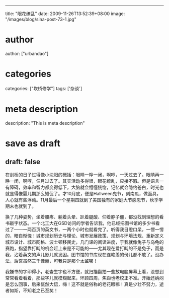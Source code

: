 
---
title: "眼花缭乱"
date: 2009-11-26T13:52:39+08:00
image: "/images/blog/sina-post-73-1.jpg"
# author
author: ["urbandao"]
# categories
categories: ["坎桥修学"]
tags: ['杂谈']
# meta description
description: "This is meta description"
# save as draft
draft: false
---

在剑桥的日子过得像小沈阳的概括：眼睛一睁一闭，啊哼，一天过去了。眼睛再一睁一闭，啊哼，仨月过去了。其实活动多得很，眼花缭乱，应接不暇。但是语言一有障碍，效率和智力都变得低下，大脑就会懵懂恍惚，记忆就会隐约苍白，时光也就显得像婴儿期那么短促了。才10月底，便是Hallween鬼节，刻南瓜，做面具，人心就有些浮动。11月最后一个星期四就到了美国独有的家庭大节感恩节，秋季学期末也就到了。

换了几种姿势，坐着腰疼、躺着头晕、趴着腿酸、仰着脖子僵，都没找到理想的看书敲字状态。一个北工大在GSD访问的学者告诉我，他已经把图书馆的多少书看过了——一两百页的英文书，一两个小时也就看完了。听得我目瞪口呆，一愣一愣的，暗自惭愧！城市规划历史与理论、城市发展政策、规划与环境法规、重新定义城市设计、城市网格、波士顿移民史，几门课的阅读进度，于我就像兔子与乌龟的赛跑，指望靠打盹的机会赶上来是不可能的——尤其现在爱打盹的不是兔子，而是我，沾着英文的声儿影儿就发困。图书馆的书库现在连艳羡的份儿都不敢了。没办法，后宫虽然三千佳丽，可我只是那个太监哪！

我嫌书的字印得小，老查生字也不方便，就扫描翻拍一些放电脑屏幕上看，没想到常常看着看着，那些字儿就模糊起来，环顾四周，焦距也老校正不准。开始还纳闷是怎么回事，后来恍然大悟，嗨！这不就是俗称的老花眼嘛！真是少壮不努力，逝者如斯，不知老之已至矣！
